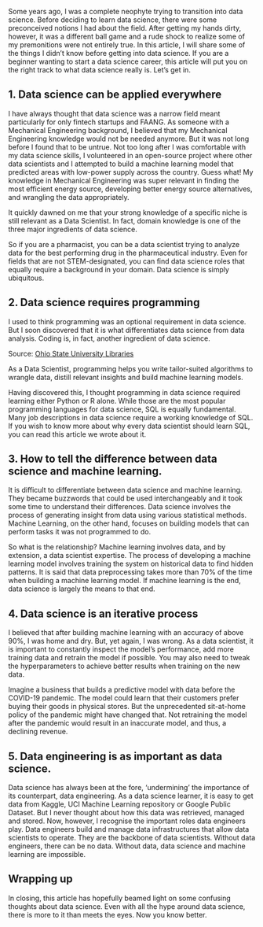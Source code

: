 Some years ago, I was a complete neophyte trying to transition into data science. Before deciding to learn data science, there were some preconceived notions I had about the field. After getting my hands dirty, however, it was a different ball game and a rude shock to realize some of my premonitions were not entirely true. In this article, I will share some of the things I didn’t know before getting into data science. If you are a beginner wanting to start a data science career, this article will put you on the right track to what data science really is. Let’s get in.

## 1. Data science can be applied everywhere
    

I have always thought that data science was a narrow field meant particularly for only fintech startups and FAANG. As someone with a Mechanical Engineering background, I believed that my Mechanical Engineering knowledge would not be needed anymore. But it was not long before I found that to be untrue. Not too long after I was comfortable with my data science skills, I volunteered in an open-source project where other data scientists and I attempted to build a machine learning model that predicted areas with low-power supply across the country. Guess what! My knowledge in Mechanical Engineering was super relevant in finding the most efficient energy source, developing better energy source alternatives, and wrangling the data appropriately. 

It quickly dawned on me that your strong knowledge of a specific niche is still relevant as a Data Scientist. In fact, domain knowledge is one of the three major ingredients of data science.

So if you are a pharmacist, you can be a data scientist trying to analyze data for the best performing drug in the pharmaceutical industry. Even for fields that are not STEM-designated, you can find data science roles that equally require a background in your domain. Data science is simply ubiquitous.

## 2. Data science requires programming
    

I used to think programming was an optional requirement in data science. But I soon discovered that it is what differentiates data science from data analysis. Coding is, in fact, another ingredient of data science. 



Source: [Ohio State University Libraries](https://library.osu.edu/site/it/where-does-data-science-fit-in/)

As a Data Scientist, programming helps you write tailor-suited algorithms to wrangle data, distill relevant insights and build machine learning models.

Having discovered this, I thought programming in data science required learning either Python or R alone. While those are the most popular programming languages for data science, SQL is equally fundamental. Many job descriptions in data science require a working knowledge of SQL. If you wish to know more about why every data scientist should learn SQL, you can read this article we wrote about it.

## 3. How to tell the difference between data science and machine learning.
    

It is difficult to differentiate between data science and machine learning. They became buzzwords that could be used interchangeably and it took some time to understand their differences. Data science involves the process of generating insight from data using various statistical methods. Machine Learning, on the other hand, focuses on building models that can perform tasks it was not programmed to do.

So what is the relationship? Machine learning involves data, and by extension, a data scientist expertise. The process of developing a machine learning model involves training the system on historical data to find hidden patterns. It is said that data preprocessing takes more than 70% of the time when building a machine learning model. If machine learning is the end, data science is largely the means to that end.

## 4. Data science is an iterative process
    

I believed that after building machine learning with an accuracy of above 90%, I was home and dry. But, yet again, I was wrong. As a data scientist, it is important to constantly inspect the model’s performance, add more training data and retrain the model if possible. You may also need to tweak the hyperparameters to achieve better results when training on the new data.

Imagine a business that builds a predictive model with data before the COVID-19 pandemic. The model could learn that their customers prefer buying their goods in physical stores. But the unprecedented sit-at-home policy of the pandemic might have changed that. Not retraining the model after the pandemic would result in an inaccurate model, and thus, a declining revenue.

## 5. Data engineering is as important as data science.
    

Data science has always been at the fore, ‘undermining’ the importance of its counterpart, data engineering. As a data science learner, it is easy to get data from Kaggle, UCI Machine Learning repository or Google Public Dataset. But I never thought about how this data was retrieved, managed and stored. Now, however, I recognise the important roles data engineers play. Data engineers build and manage data infrastructures that allow data scientists to operate. They are the backbone of data scientists. Without data engineers, there can be no data. Without data, data science and machine learning are impossible.

## Wrapping up

In closing, this article has hopefully beamed light on some confusing thoughts about data science. Even with all the hype around data science, there is more to it than meets the eyes. Now you know better.
